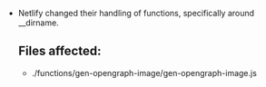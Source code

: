 - Netlify changed their handling of functions, specifically around \_\_dirname.
  ## Files affected:
  - ./functions/gen-opengraph-image/gen-opengraph-image.js
